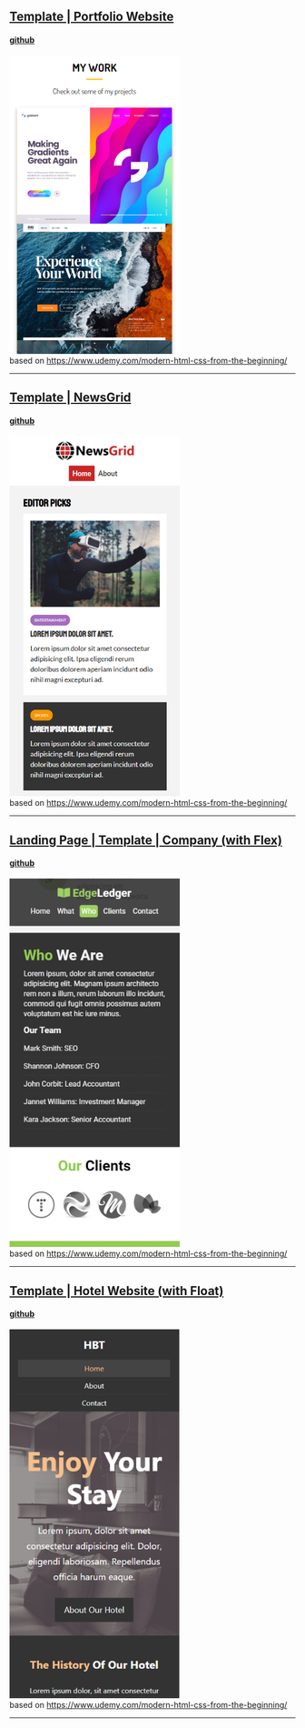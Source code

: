 ## <a href="https://ilyakozak.github.io/css-templates/portfolio-website/dist/"> Template | Portfolio Website </a>

#### <a href="https://github.com/IlyaKozak/css-templates/tree/master/portfolio-website"> github </a>

<a href="https://ilyakozak.github.io/css-templates/portfolio-website/dist/"><img src="portfolio-website.png" width="300"/></a><br />
based on https://www.udemy.com/modern-html-css-from-the-beginning/

---

## <a href="https://ilyakozak.github.io/css-templates/newsgrid/"> Template | NewsGrid </a>

#### <a href="https://github.com/IlyaKozak/css-templates/tree/master/newsgrid"> github </a>

<a href="https://ilyakozak.github.io/css-templates/newsgrid/"><img src="newsgrid.png" width="300"/></a><br />
based on https://www.udemy.com/modern-html-css-from-the-beginning/

---

## <a href="https://ilyakozak.github.io/css-templates/lp-template-company%20(with%20flex)/"> Landing Page | Template | Company (with Flex) </a>

#### <a href="https://github.com/IlyaKozak/css-templates/tree/master/lp-template-company%20(with%20flex)"> github </a>

<a href="https://ilyakozak.github.io/css-templates/lp-template-company%20(with%20flex)/"><img src="lp-template-company.png" width="300"/></a><br />
based on https://www.udemy.com/modern-html-css-from-the-beginning/

---

## <a href="https://ilyakozak.github.io/css-templates/template-hotel-website%20(with%20float)"> Template | Hotel Website (with Float) </a>

#### <a href="https://github.com/IlyaKozak/css-templates/tree/master/template-hotel-website%20(with%20float)"> github </a>

<a href="https://ilyakozak.github.io/css-templates/template-hotel-website%20(with%20float)"><img src="template-hotel-website.png" width="300"/></a><br />
based on https://www.udemy.com/modern-html-css-from-the-beginning/

---
